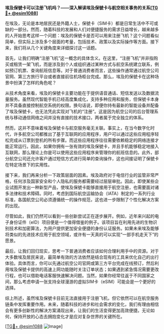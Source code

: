 **埃及保號卡可以注册飞机吗？——深入解读埃及保號卡与航空相关事务的关系[[TG💪+ @esim1088](https://t.me/s/esim1088)]**

在埃及，无论是本地居民还是外籍人士，保號卡（SIM卡）都是日常生活中不可或缺的一部分。然而，随着科技的发展和人们对便捷服务的需求日益增长，越来越多的人开始思考这样一个问题：埃及的保號卡是否可以用来注册飞机？这个问题看似简单，但实际上涉及多个层面的考量，包括技术、政策以及实际操作等方面。接下来，我们将从几个关键角度来详细探讨这一话题。

首先，让我们明确“注册飞机”这一概念的具体含义。在这里，“注册飞机”并非指购买或租赁一架飞机，而是涉及到个人或组织通过某种方式与航空系统建立联系，例如预订机票、查询航班信息等。对于普通消费者而言，这些操作通常通过航空公司官网、第三方旅行平台或者直接前往机场柜台完成。那么，埃及的保號卡在这种场景中扮演了怎样的角色呢？

从技术角度来看，埃及的保號卡主要功能在于提供语音通话、短信发送以及数据流量服务。虽然现代智能手机已经高度集成化，支持多种应用和服务，但保號卡本身并不具备直接控制航空系统的权限。换句话说，即便你持有最新的智能设备并配备了埃及保號卡，也无法凭此实现对飞机的“注册”。这是因为航空公司的后台管理系统与移动通信网络之间并没有直接的技术接口，两者属于完全独立的体系。

然而，这并不意味着埃及保號卡与航空服务毫无关联。事实上，在当今数字化时代，许多航空公司都推出了基于互联网的应用程序，用户可以通过这些应用程序轻松完成从订票到登机的所有步骤。而这些应用程序往往需要依赖稳定的网络连接才能正常运行。因此，如果你拥有一张有效的埃及保號卡，并且手机能够稳定地接入互联网，那么理论上你是可以使用这些应用程序来管理你的航班信息的。此外，部分航空公司还允许客户通过短信方式进行简单的查询操作，这也间接证明了保號卡在特定场景下的实用性。

接下来，我们再来分析一下政策层面的因素。埃及政府对于电信行业的监管非常严格，任何涉及国家安全和个人隐私的服务都需要经过层层审批。因此，即使某些企业试图开发出一种新型产品，使埃及保號卡能够直接用于航空注册，也需要面对诸多法律和技术障碍。同时，考虑到国际航空运输协会（IATA）制定的一系列行业标准，各国航空公司必须遵循统一的操作规范，这也进一步限制了个性化解决方案的出现。

尽管如此，我们仍然可以看到一些创新尝试正在逐步展开。例如，近年来兴起的电子身份证件（eID）项目便是一个值得借鉴的例子。该项目旨在利用先进的生物识别技术和加密算法，为用户提供更加安全便捷的身份认证服务。如果未来埃及能够将类似的先进技术应用于航空领域，或许有一天真的可以实现“一部手机走天下”的愿景。

最后，让我们回归现实，思考一下普通消费者应该如何合理利用手中的资源。对于大多数埃及居民来说，最简单有效的方法依然是结合现有的工具来优化自己的出行体验。具体而言，你可以先通过航空公司官网或第三方平台完成在线预订，然后利用埃及保號卡提供的高速上网功能随时关注订单状态；如果遇到紧急情况需要更改行程，也可以借助电话客服快速解决问题。当然，如果你经常往返于不同国家之间，那么考虑申请一张支持全球漫游的虚拟SIM卡（eSIM）可能会是一个更好的选择。

综上所述，虽然埃及保號卡目前无法直接用于注册飞机，但它依然可以在航空服务链条中发挥重要作用。未来，随着科技的进步和社会需求的变化，我们有理由相信会有更多创新性的解决方案涌现出来，让我们的生活变得更加高效便捷。无论如何，保持开放的心态去拥抱变化才是应对复杂世界的关键所在。

[[TG💪+ @esim1088](https://t.me/s/esim1088) ![Image](https://i.postimg.cc/4NQfJmqS/Snipaste-2025-05-13-00-14-12.png)]